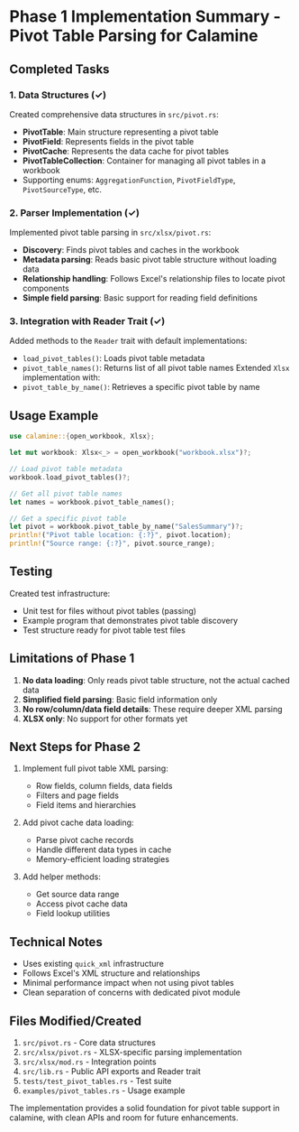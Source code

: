 # Phase 1 Implementation Summary - Pivot Table Parsing for Calamine

## Completed Tasks

### 1. Data Structures (✓)
Created comprehensive data structures in `src/pivot.rs`:
- **PivotTable**: Main structure representing a pivot table
- **PivotField**: Represents fields in the pivot table
- **PivotCache**: Represents the data cache for pivot tables
- **PivotTableCollection**: Container for managing all pivot tables in a workbook
- Supporting enums: `AggregationFunction`, `PivotFieldType`, `PivotSourceType`, etc.

### 2. Parser Implementation (✓)
Implemented pivot table parsing in `src/xlsx/pivot.rs`:
- **Discovery**: Finds pivot tables and caches in the workbook
- **Metadata parsing**: Reads basic pivot table structure without loading data
- **Relationship handling**: Follows Excel's relationship files to locate pivot components
- **Simple field parsing**: Basic support for reading field definitions

### 3. Integration with Reader Trait (✓)
Added methods to the `Reader` trait with default implementations:
- `load_pivot_tables()`: Loads pivot table metadata
- `pivot_table_names()`: Returns list of all pivot table names
Extended `Xlsx` implementation with:
- `pivot_table_by_name()`: Retrieves a specific pivot table by name

## Usage Example

```rust
use calamine::{open_workbook, Xlsx};

let mut workbook: Xlsx<_> = open_workbook("workbook.xlsx")?;

// Load pivot table metadata
workbook.load_pivot_tables()?;

// Get all pivot table names
let names = workbook.pivot_table_names();

// Get a specific pivot table
let pivot = workbook.pivot_table_by_name("SalesSummary")?;
println!("Pivot table location: {:?}", pivot.location);
println!("Source range: {:?}", pivot.source_range);
```

## Testing

Created test infrastructure:
- Unit test for files without pivot tables (passing)
- Example program that demonstrates pivot table discovery
- Test structure ready for pivot table test files

## Limitations of Phase 1

1. **No data loading**: Only reads pivot table structure, not the actual cached data
2. **Simplified field parsing**: Basic field information only
3. **No row/column/data field details**: These require deeper XML parsing
4. **XLSX only**: No support for other formats yet

## Next Steps for Phase 2

1. Implement full pivot table XML parsing:
   - Row fields, column fields, data fields
   - Filters and page fields
   - Field items and hierarchies

2. Add pivot cache data loading:
   - Parse pivot cache records
   - Handle different data types in cache
   - Memory-efficient loading strategies

3. Add helper methods:
   - Get source data range
   - Access pivot cache data
   - Field lookup utilities

## Technical Notes

- Uses existing `quick_xml` infrastructure
- Follows Excel's XML structure and relationships
- Minimal performance impact when not using pivot tables
- Clean separation of concerns with dedicated pivot module

## Files Modified/Created

1. `src/pivot.rs` - Core data structures
2. `src/xlsx/pivot.rs` - XLSX-specific parsing implementation
3. `src/xlsx/mod.rs` - Integration points
4. `src/lib.rs` - Public API exports and Reader trait
5. `tests/test_pivot_tables.rs` - Test suite
6. `examples/pivot_tables.rs` - Usage example

The implementation provides a solid foundation for pivot table support in calamine, with clean APIs and room for future enhancements. 